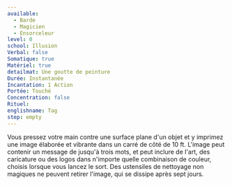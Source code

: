 ```yaml
---
available:
  - Barde
  - Magicien
  - Ensorceleur
level: 0
school: Illusion
Verbal: false
Somatique: true
Matériel: true
detailmat: Une goutte de peinture
Durée: Instantanée
Incantation: 1 Action
Portée: Touché
Concentration: false
Rituel:
englishname: Tag
step: empty
---
```

Vous pressez votre main contre une surface plane d'un objet et y imprimez une image élaborée et vibrante dans un carré de côté de 10 ft. L'image peut contenir un message de jusqu'à trois mots, et peut inclure de l'art, des caricature ou des logos dans n'importe quelle combinaison de couleur, choisis lorsque vous lancez le sort. Des ustensiles de nettoyage non magiques ne peuvent retirer l'image, qui se dissipe après sept jours.
